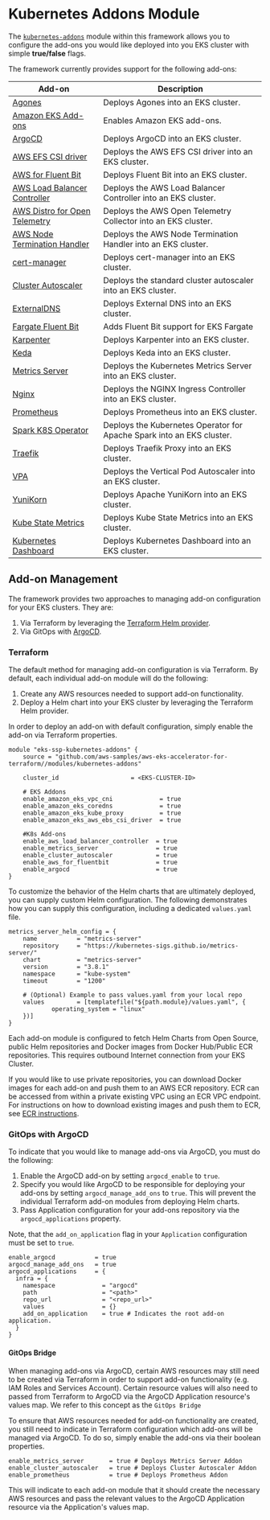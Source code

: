 # Kubernetes Addons Module

The [`kubernetes-addons`](https://github.com/aws-samples/aws-eks-accelerator-for-terraform/tree/main/modules/kubernetes-addons) module within this framework allows you to configure the add-ons you would like deployed into you EKS cluster with simple **true/false** flags.

The framework currently provides support for the following add-ons:

| Add-on    | Description   |
|-----------|-----------------
| [Agones](../add-ons/agones.md) | Deploys Agones into an EKS cluster. |
| [Amazon EKS Add-ons](../add-ons/managed-add-ons.md) | Enables Amazon EKS add-ons. |
| [ArgoCD](../add-ons/argocd.md) | Deploys ArgoCD into an EKS cluster. |
| [AWS EFS CSI driver](../add-ons/aws-efs-csi-driver.md) | Deploys the AWS EFS CSI driver into an EKS cluster. |
| [AWS for Fluent Bit](../add-ons/aws-for-fluent-bit.md) | Deploys Fluent Bit into an EKS cluster. |
| [AWS Load Balancer Controller](../add-ons/aws-load-balancer-controller.md) | Deploys the AWS Load Balancer Controller into an EKS cluster. |
| [AWS Distro for Open Telemetry](../add-ons/aws-open-telemetry.md) | Deploys the AWS Open Telemetry Collector into an EKS cluster. |
| [AWS Node Termination Handler](../add-ons/aws-node-termination-handler.md) | Deploys the AWS Node Termination Handler into an EKS cluster. |
| [cert-manager](../add-ons/cert-manager.md) | Deploys cert-manager into an EKS cluster. |
| [Cluster Autoscaler](../add-ons/cluster-autoscaler.md) | Deploys the standard cluster autoscaler into an EKS cluster. |
| [ExternalDNS](../add-ons/external-dns.md) | Deploys External DNS into an EKS cluster. |
| [Fargate Fluent Bit](../add-ons/fargate-fluent-bit.md) | Adds Fluent Bit support for EKS Fargate |
| [Karpenter](../add-ons/karpenter.md) | Deploys Karpenter into an EKS cluster. |
| [Keda](../add-ons/keda.md) | Deploys Keda into an EKS cluster. |
| [Metrics Server](../add-ons/metrics-server.md) | Deploys the Kubernetes Metrics Server into an EKS cluster. |
| [Nginx](../add-ons/nginx.md) | Deploys the NGINX Ingress Controller into an EKS cluster. |
| [Prometheus](../add-ons/prometheus.md) | Deploys Prometheus into an EKS cluster. |
| [Spark K8S Operator](../add-ons/spark-on-k8s-operator.md) | Deploys the Kubernetes Operator for Apache Spark into an EKS cluster. |
| [Traefik](../add-ons/traefik.md) | Deploys Traefik Proxy into an EKS cluster.
| [VPA](../add-ons/vpa.md) | Deploys the Vertical Pod Autoscaler into an EKS cluster. |
| [YuniKorn](../add-ons/yunikorn.md) | Deploys Apache YuniKorn into an EKS cluster. |
| [Kube State Metrics](../add-ons/kube-state-metrics.md) | Deploys Kube State Metrics into an EKS cluster. |
| [Kubernetes Dashboard](../add-ons/kubernetes-dashboard.md) | Deploys Kubernetes Dashboard into an EKS cluster. |

## Add-on Management

The framework provides two approaches to managing add-on configuration for your EKS clusters. They are:

1. Via Terraform by leveraging the [Terraform Helm provider](https://registry.terraform.io/providers/hashicorp/helm/latest/docs).
2. Via GitOps with [ArgoCD](https://argo-cd.readthedocs.io/en/stable/).

### Terraform

The default method for managing add-on configuration is via Terraform. By default, each individual add-on module will do the following:

1. Create any AWS resources needed to support add-on functionality.
2. Deploy a Helm chart into your EKS cluster by leveraging the Terraform Helm provider.

In order to deploy an add-on with default configuration, simply enable the add-on via Terraform properties.

```hcl
module "eks-ssp-kubernetes-addons" {
    source = "github.com/aws-samples/aws-eks-accelerator-for-terraform//modules/kubernetes-addons"

    cluster_id                    = <EKS-CLUSTER-ID>

    # EKS Addons
    enable_amazon_eks_vpc_cni             = true
    enable_amazon_eks_coredns             = true
    enable_amazon_eks_kube_proxy          = true
    enable_amazon_eks_aws_ebs_csi_driver  = true

    #K8s Add-ons
    enable_aws_load_balancer_controller  = true
    enable_metrics_server                = true
    enable_cluster_autoscaler            = true
    enable_aws_for_fluentbit             = true
    enable_argocd                        = true
}
```

To customize the behavior of the Helm charts that are ultimately deployed, you can supply custom Helm configuration. The following demonstrates how you can supply this configuration, including a dedicated `values.yaml` file.

```hcl
metrics_server_helm_config = {
	name           = "metrics-server"
	repository     = "https://kubernetes-sigs.github.io/metrics-server/"
	chart          = "metrics-server"
	version        = "3.8.1"
	namespace      = "kube-system"
	timeout        = "1200"

	# (Optional) Example to pass values.yaml from your local repo
	values         = [templatefile("${path.module}/values.yaml", {
			operating_system = "linux"
	})]
}
```

Each add-on module is configured to fetch Helm Charts from Open Source, public Helm repositories and Docker images from Docker Hub/Public ECR repositories. This requires outbound Internet connection from your EKS Cluster.

If you would like to use private repositories, you can download Docker images for each add-on and push them to an AWS ECR repository. ECR can be accessed from within a private existing VPC using an ECR VPC endpoint. For instructions on how to download existing images and push them to ECR, see [ECR instructions](../advanced/ecr-instructions.md).

### GitOps with ArgoCD

To indicate that you would like to manage add-ons via ArgoCD, you must do the following:

1. Enable the ArgoCD add-on by setting `argocd_enable` to `true`.
2. Specify you would like ArgoCD to be responsible for deploying your add-ons by setting `argocd_manage_add_ons` to `true`. This will prevent the individual Terraform add-on modules from deploying Helm charts.
3. Pass Application configuration for your add-ons repository via the `argocd_applications` property.

Note, that the `add_on_application` flag in your `Application` configuration must be set to `true`.

```
enable_argocd           = true
argocd_manage_add_ons   = true
argocd_applications     = {
  infra = {
    namespace             = "argocd"
    path                  = "<path>"
    repo_url              = "<repo_url>"
    values                = {}
    add_on_application    = true # Indicates the root add-on application.
  }
}
```

#### GitOps Bridge

When managing add-ons via ArgoCD, certain AWS resources may still need to be created via Terraform in order to support add-on functionality (e.g. IAM Roles and Services Account). Certain resource values will also need to passed from Terraform to ArgoCD via the ArgoCD Application resource's values map. We refer to this concept as the `GitOps Bridge`

To ensure that AWS resources needed for add-on functionality are created, you still need to indicate in Terraform configuration which add-ons will be managed via ArgoCD. To do so, simply enable the add-ons via their boolean properties.

```
enable_metrics_server       = true # Deploys Metrics Server Addon
enable_cluster_autoscaler   = true # Deploys Cluster Autoscaler Addon
enable_prometheus           = true # Deploys Prometheus Addon
```

This will indicate to each add-on module that it should create the necessary AWS resources and pass the relevant values to the ArgoCD Application resource via the Application's values map.
